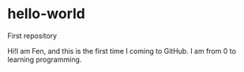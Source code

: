 # hello-world
First repository

Hi!I am Fen, and this is the first time I coming to GitHub.
I am from 0 to learning programming.
